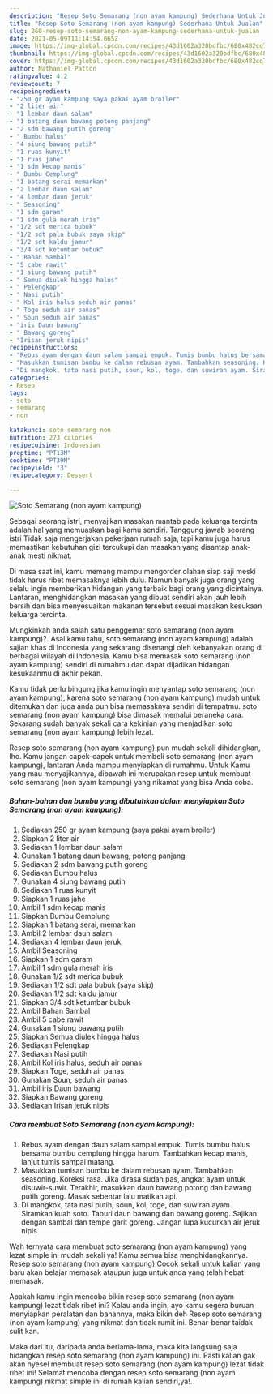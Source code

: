 ```yaml
---
description: "Resep Soto Semarang (non ayam kampung) Sederhana Untuk Jualan"
title: "Resep Soto Semarang (non ayam kampung) Sederhana Untuk Jualan"
slug: 260-resep-soto-semarang-non-ayam-kampung-sederhana-untuk-jualan
date: 2021-05-09T11:14:54.065Z
image: https://img-global.cpcdn.com/recipes/43d1602a320bdfbc/680x482cq70/soto-semarang-non-ayam-kampung-foto-resep-utama.jpg
thumbnail: https://img-global.cpcdn.com/recipes/43d1602a320bdfbc/680x482cq70/soto-semarang-non-ayam-kampung-foto-resep-utama.jpg
cover: https://img-global.cpcdn.com/recipes/43d1602a320bdfbc/680x482cq70/soto-semarang-non-ayam-kampung-foto-resep-utama.jpg
author: Nathaniel Patton
ratingvalue: 4.2
reviewcount: 7
recipeingredient:
- "250 gr ayam kampung saya pakai ayam broiler"
- "2 liter air"
- "1 lembar daun salam"
- "1 batang daun bawang potong panjang"
- "2 sdm bawang putih goreng"
- " Bumbu halus"
- "4 siung bawang putih"
- "1 ruas kunyit"
- "1 ruas jahe"
- "1 sdm kecap manis"
- " Bumbu Cemplung"
- "1 batang serai memarkan"
- "2 lembar daun salam"
- "4 lembar daun jeruk"
- " Seasoning"
- "1 sdm garam"
- "1 sdm gula merah iris"
- "1/2 sdt merica bubuk"
- "1/2 sdt pala bubuk saya skip"
- "1/2 sdt kaldu jamur"
- "3/4 sdt ketumbar bubuk"
- " Bahan Sambal"
- "5 cabe rawit"
- "1 siung bawang putih"
- " Semua diulek hingga halus"
- " Pelengkap"
- " Nasi putih"
- " Kol iris halus seduh air panas"
- " Toge seduh air panas"
- " Soun seduh air panas"
- "iris Daun bawang"
- " Bawang goreng"
- "Irisan jeruk nipis"
recipeinstructions:
- "Rebus ayam dengan daun salam sampai empuk. Tumis bumbu halus bersama bumbu cemplung hingga harum. Tambahkan kecap manis, lanjut tumis sampai matang."
- "Masukkan tumisan bumbu ke dalam rebusan ayam. Tambahkan seasoning. Koreksi rasa. Jika dirasa sudah pas, angkat ayam untuk disuwir-suwir. Terakhir, masukkan daun bawang potong dan bawang putih goreng. Masak sebentar lalu matikan api."
- "Di mangkok, tata nasi putih, soun, kol, toge, dan suwiran ayam. Siramkan kuah soto. Taburi daun bawang dan bawang goreng. Sajikan dengan sambal dan tempe garit goreng. Jangan lupa kucurkan air jeruk nipis"
categories:
- Resep
tags:
- soto
- semarang
- non

katakunci: soto semarang non 
nutrition: 273 calories
recipecuisine: Indonesian
preptime: "PT13M"
cooktime: "PT39M"
recipeyield: "3"
recipecategory: Dessert

---
```



![Soto Semarang (non ayam kampung)](https://img-global.cpcdn.com/recipes/43d1602a320bdfbc/680x482cq70/soto-semarang-non-ayam-kampung-foto-resep-utama.jpg)

Sebagai seorang istri, menyajikan masakan mantab pada keluarga tercinta adalah hal yang memuaskan bagi kamu sendiri. Tanggung jawab seorang istri Tidak saja mengerjakan pekerjaan rumah saja, tapi kamu juga harus memastikan kebutuhan gizi tercukupi dan masakan yang disantap anak-anak mesti nikmat.

Di masa  saat ini, kamu memang mampu mengorder olahan siap saji meski tidak harus ribet memasaknya lebih dulu. Namun banyak juga orang yang selalu ingin memberikan hidangan yang terbaik bagi orang yang dicintainya. Lantaran, menghidangkan masakan yang dibuat sendiri akan jauh lebih bersih dan bisa menyesuaikan makanan tersebut sesuai masakan kesukaan keluarga tercinta. 



Mungkinkah anda salah satu penggemar soto semarang (non ayam kampung)?. Asal kamu tahu, soto semarang (non ayam kampung) adalah sajian khas di Indonesia yang sekarang disenangi oleh kebanyakan orang di berbagai wilayah di Indonesia. Kamu bisa memasak soto semarang (non ayam kampung) sendiri di rumahmu dan dapat dijadikan hidangan kesukaanmu di akhir pekan.

Kamu tidak perlu bingung jika kamu ingin menyantap soto semarang (non ayam kampung), karena soto semarang (non ayam kampung) mudah untuk ditemukan dan juga anda pun bisa memasaknya sendiri di tempatmu. soto semarang (non ayam kampung) bisa dimasak memalui beraneka cara. Sekarang sudah banyak sekali cara kekinian yang menjadikan soto semarang (non ayam kampung) lebih lezat.

Resep soto semarang (non ayam kampung) pun mudah sekali dihidangkan, lho. Kamu jangan capek-capek untuk membeli soto semarang (non ayam kampung), lantaran Anda mampu menyiapkan di rumahmu. Untuk Kamu yang mau menyajikannya, dibawah ini merupakan resep untuk membuat soto semarang (non ayam kampung) yang nikamat yang bisa Anda coba.

<!--inarticleads1-->

##### Bahan-bahan dan bumbu yang dibutuhkan dalam menyiapkan Soto Semarang (non ayam kampung):

1. Sediakan 250 gr ayam kampung (saya pakai ayam broiler)
1. Siapkan 2 liter air
1. Sediakan 1 lembar daun salam
1. Gunakan 1 batang daun bawang, potong panjang
1. Sediakan 2 sdm bawang putih goreng
1. Sediakan  Bumbu halus
1. Gunakan 4 siung bawang putih
1. Sediakan 1 ruas kunyit
1. Siapkan 1 ruas jahe
1. Ambil 1 sdm kecap manis
1. Siapkan  Bumbu Cemplung
1. Siapkan 1 batang serai, memarkan
1. Ambil 2 lembar daun salam
1. Sediakan 4 lembar daun jeruk
1. Ambil  Seasoning
1. Siapkan 1 sdm garam
1. Ambil 1 sdm gula merah iris
1. Gunakan 1/2 sdt merica bubuk
1. Sediakan 1/2 sdt pala bubuk (saya skip)
1. Sediakan 1/2 sdt kaldu jamur
1. Siapkan 3/4 sdt ketumbar bubuk
1. Ambil  Bahan Sambal
1. Ambil 5 cabe rawit
1. Gunakan 1 siung bawang putih
1. Siapkan  Semua diulek hingga halus
1. Sediakan  Pelengkap
1. Sediakan  Nasi putih
1. Ambil  Kol iris halus, seduh air panas
1. Siapkan  Toge, seduh air panas
1. Gunakan  Soun, seduh air panas
1. Ambil iris Daun bawang
1. Siapkan  Bawang goreng
1. Sediakan Irisan jeruk nipis




<!--inarticleads2-->

##### Cara membuat Soto Semarang (non ayam kampung):

1. Rebus ayam dengan daun salam sampai empuk. Tumis bumbu halus bersama bumbu cemplung hingga harum. Tambahkan kecap manis, lanjut tumis sampai matang.
1. Masukkan tumisan bumbu ke dalam rebusan ayam. Tambahkan seasoning. Koreksi rasa. Jika dirasa sudah pas, angkat ayam untuk disuwir-suwir. Terakhir, masukkan daun bawang potong dan bawang putih goreng. Masak sebentar lalu matikan api.
1. Di mangkok, tata nasi putih, soun, kol, toge, dan suwiran ayam. Siramkan kuah soto. Taburi daun bawang dan bawang goreng. Sajikan dengan sambal dan tempe garit goreng. Jangan lupa kucurkan air jeruk nipis




Wah ternyata cara membuat soto semarang (non ayam kampung) yang lezat simple ini mudah sekali ya! Kamu semua bisa menghidangkannya. Resep soto semarang (non ayam kampung) Cocok sekali untuk kalian yang baru akan belajar memasak ataupun juga untuk anda yang telah hebat memasak.

Apakah kamu ingin mencoba bikin resep soto semarang (non ayam kampung) lezat tidak ribet ini? Kalau anda ingin, ayo kamu segera buruan menyiapkan peralatan dan bahannya, maka bikin deh Resep soto semarang (non ayam kampung) yang nikmat dan tidak rumit ini. Benar-benar taidak sulit kan. 

Maka dari itu, daripada anda berlama-lama, maka kita langsung saja hidangkan resep soto semarang (non ayam kampung) ini. Pasti kalian gak akan nyesel membuat resep soto semarang (non ayam kampung) lezat tidak ribet ini! Selamat mencoba dengan resep soto semarang (non ayam kampung) nikmat simple ini di rumah kalian sendiri,ya!.


